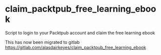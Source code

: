 # claim_packtpub_free_learning_ebook

Script to login to your Packtpub account and claim the free learning ebook

This has now been migrated to gitlab https://gitlab.com/alasdairkeyes/claim_packtpub_free_learning_ebook
